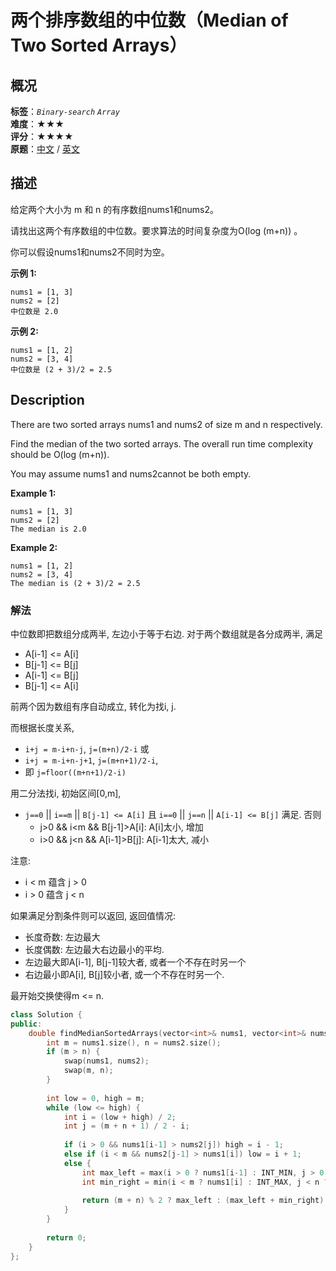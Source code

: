 # 两个排序数组的中位数（Median of Two Sorted Arrays）
## 概况
**标签**：*`Binary-search`*  *`Array`*<br>
**难度**：★★★<br>
**评分**：★★★★<br>
**原题**：[中文](https://leetcode-cn.com/problems/median-of-two-sorted-arrays) / [英文](https://leetcode.com/problems/median-of-two-sorted-arrays)

## 描述
给定两个大小为 m 和 n 的有序数组nums1和nums2。

请找出这两个有序数组的中位数。要求算法的时间复杂度为O(log (m+n)) 。

你可以假设nums1和nums2不同时为空。

**示例 1:**
```
nums1 = [1, 3]
nums2 = [2]
中位数是 2.0
```

**示例 2:**
```
nums1 = [1, 2]
nums2 = [3, 4]
中位数是 (2 + 3)/2 = 2.5
```

## Description
There are two sorted arrays nums1 and nums2 of size m and n respectively.

Find the median of the two sorted arrays. The overall run time complexity should be O(log (m+n)).

You may assume nums1 and nums2cannot be both empty.

**Example 1:**
```
nums1 = [1, 3]
nums2 = [2]
The median is 2.0
```

**Example 2:**
```
nums1 = [1, 2]
nums2 = [3, 4]
The median is (2 + 3)/2 = 2.5
```


### 解法
中位数即把数组分成两半, 左边小于等于右边. 对于两个数组就是各分成两半, 满足
- A[i-1] <= A[i]
- B[j-1] <= B[j]
- A[i-1] <= B[j]
- B[j-1] <= A[i]

前两个因为数组有序自动成立, 转化为找i, j.

而根据长度关系, 
- `i+j = m-i+n-j`, `j=(m+n)/2-i` 或
- `i+j = m-i+n-j+1`, `j=(m+n+1)/2-i`,
- 即 `j=floor((m+n+1)/2-i)`

用二分法找i, 初始区间[0,m],
- `j==0` || `i==m` || `B[j-1] <= A[i]` 且
`i==0` || `j==n` || `A[i-1] <= B[j]` 满足. 否则
    - j>0 && i<m && B[j-1]>A[i]: A[i]太小, 增加
    - i>0 && j<n && A[i-1]>B[j]: A[i-1]太大, 减小
    
注意:
- i < m 蕴含 j > 0
- i > 0 蕴含 j < n

如果满足分割条件则可以返回, 返回值情况:
- 长度奇数: 左边最大
- 长度偶数: 左边最大右边最小的平均.
- 左边最大即A[i-1], B[j-1]较大者, 或者一个不存在时另一个
- 右边最小即A[i], B[j]较小者, 或一个不存在时另一个.

最开始交换使得m <= n.

```c++
class Solution {
public:
    double findMedianSortedArrays(vector<int>& nums1, vector<int>& nums2) {
        int m = nums1.size(), n = nums2.size();
        if (m > n) {
            swap(nums1, nums2);
            swap(m, n);
        }
        
        int low = 0, high = m;
        while (low <= high) {
            int i = (low + high) / 2;
            int j = (m + n + 1) / 2 - i;
            
            if (i > 0 && nums1[i-1] > nums2[j]) high = i - 1;
            else if (i < m && nums2[j-1] > nums1[i]) low = i + 1;
            else {
                int max_left = max(i > 0 ? nums1[i-1] : INT_MIN, j > 0 ? nums2[j-1] : INT_MIN);
                int min_right = min(i < m ? nums1[i] : INT_MAX, j < n ? nums2[j] : INT_MAX);
                
                return (m + n) % 2 ? max_left : (max_left + min_right) / 2.0;
            }
        }
        
        return 0;
    }
};
```
